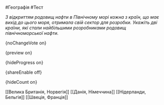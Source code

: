 #Географія #Тест

*З відкриттям родовищ нафти в Північному морі кожна з країн, що має вихід до цього моря, отримала свій сектор для розробки. Укажіть дві країни, які стали найбільшими розробниками родовищ північноморської нафти.*

{noChangeVote on}

{preview on}

{hideProgress on}

{shareEnable off}

{hideCount on}

[[Велика Британія, Норвегія]]
[[Данія, Німеччина]]
[[Нідерланди, Бельгія]]
[[Швеція, Франція]]
